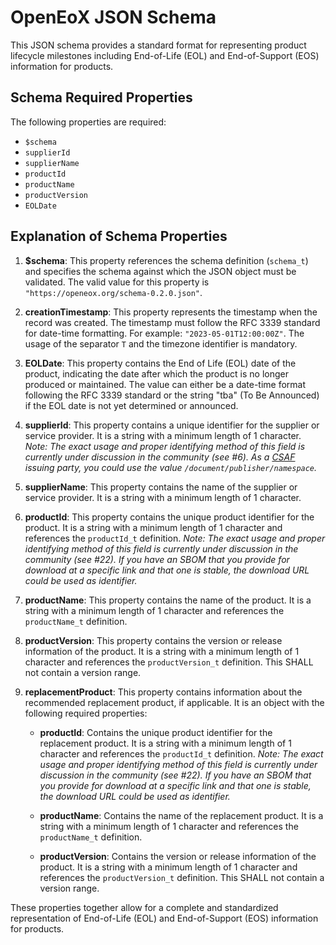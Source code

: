# OpenEoX JSON Schema

This JSON schema provides a standard format for representing product lifecycle milestones including End-of-Life (EOL) and End-of-Support (EOS) information for products.

## Schema Required Properties

The following properties are required:

- `$schema`
- `supplierId`
- `supplierName`
- `productId`
- `productName`
- `productVersion`
- `EOLDate`

## Explanation of Schema Properties

1. **$schema**: This property references the schema definition (`schema_t`) and specifies the schema against which the JSON object must be validated. The valid value for this property is `"https://openeox.org/schema-0.2.0.json"`.

2. **creationTimestamp**: This property represents the timestamp when the record was created. The timestamp must follow the RFC 3339 standard for date-time formatting. For example: `"2023-05-01T12:00:00Z"`. The usage of the separator `T` and the timezone identifier is mandatory.

3. **EOLDate**: This property contains the End of Life (EOL) date of the product, indicating the date after which the product is no longer produced or maintained. The value can either be a date-time format following the RFC 3339 standard or the string "tba" (To Be Announced) if the EOL date is not yet determined or announced.

4. **supplierId**: This property contains a unique identifier for the supplier or service provider. It is a string with a minimum length of 1 character.
*Note: The exact usage and proper identifying method of this field is currently under discussion in the community (see #6). As a [CSAF](https://docs.oasis-open.org/csaf/csaf/v2.0/csaf-v2.0.html) issuing party, you could use the value `/document/publisher/namespace`.*

5. **supplierName**: This property contains the name of the supplier or service provider. It is a string with a minimum length of 1 character.

6. **productId**: This property contains the unique product identifier for the product. It is a string with a minimum length of 1 character and references the `productId_t` definition.
*Note: The exact usage and proper identifying method of this field is currently under discussion in the community (see #22). If you have an SBOM that you provide for download at a specific link and that one is stable, the download URL could be used as identifier.*

7. **productName**: This property contains the name of the product. It is a string with a minimum length of 1 character and references the `productName_t` definition.

8. **productVersion**: This property contains the version or release information of the product. It is a string with a minimum length of 1 character and references the `productVersion_t` definition. This SHALL not contain a version range.

9. **replacementProduct**: This property contains information about the recommended replacement product, if applicable. It is an object with the following required properties:

    - **productId**: Contains the unique product identifier for the replacement product. It is a string with a minimum length of 1 character and references the `productId_t` definition.
    *Note: The exact usage and proper identifying method of this field is currently under discussion in the community (see #22). If you have an SBOM that you provide for download at a specific link and that one is stable, the download URL could be used as identifier.*

    - **productName**: Contains the name of the replacement product. It is a string with a minimum length of 1 character and references the `productName_t` definition.
    
    - **productVersion**: Contains the version or release information of the product. It is a string with a minimum length of 1 character and references the `productVersion_t` definition. This SHALL not contain a version range.

These properties together allow for a complete and standardized representation of End-of-Life (EOL) and End-of-Support (EOS) information for products.
